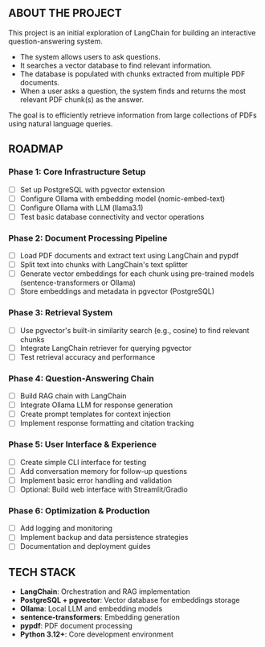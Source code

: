 ## ABOUT THE PROJECT

This project is an initial exploration of LangChain for building an interactive question-answering system.

- The system allows users to ask questions.
- It searches a vector database to find relevant information.
- The database is populated with chunks extracted from multiple PDF documents.
- When a user asks a question, the system finds and returns the most relevant PDF chunk(s) as the answer.

The goal is to efficiently retrieve information from large collections of PDFs using natural language queries.

## ROADMAP

### Phase 1: Core Infrastructure Setup
- [ ] Set up PostgreSQL with pgvector extension
- [ ] Configure Ollama with embedding model (nomic-embed-text)
- [ ] Configure Ollama with LLM (llama3.1)
- [ ] Test basic database connectivity and vector operations

### Phase 2: Document Processing Pipeline
- [ ] Load PDF documents and extract text using LangChain and pypdf
- [ ] Split text into chunks with LangChain's text splitter
- [ ] Generate vector embeddings for each chunk using pre-trained models (sentence-transformers or Ollama)
- [ ] Store embeddings and metadata in pgvector (PostgreSQL)

### Phase 3: Retrieval System
- [ ] Use pgvector's built-in similarity search (e.g., cosine) to find relevant chunks
- [ ] Integrate LangChain retriever for querying pgvector
- [ ] Test retrieval accuracy and performance

### Phase 4: Question-Answering Chain
- [ ] Build RAG chain with LangChain
- [ ] Integrate Ollama LLM for response generation
- [ ] Create prompt templates for context injection
- [ ] Implement response formatting and citation tracking

### Phase 5: User Interface & Experience
- [ ] Create simple CLI interface for testing
- [ ] Add conversation memory for follow-up questions
- [ ] Implement basic error handling and validation
- [ ] Optional: Build web interface with Streamlit/Gradio

### Phase 6: Optimization & Production
- [ ] Add logging and monitoring
- [ ] Implement backup and data persistence strategies
- [ ] Documentation and deployment guides

## TECH STACK

- **LangChain**: Orchestration and RAG implementation
- **PostgreSQL + pgvector**: Vector database for embeddings storage
- **Ollama**: Local LLM and embedding models
- **sentence-transformers**: Embedding generation
- **pypdf**: PDF document processing
- **Python 3.12+**: Core development environment